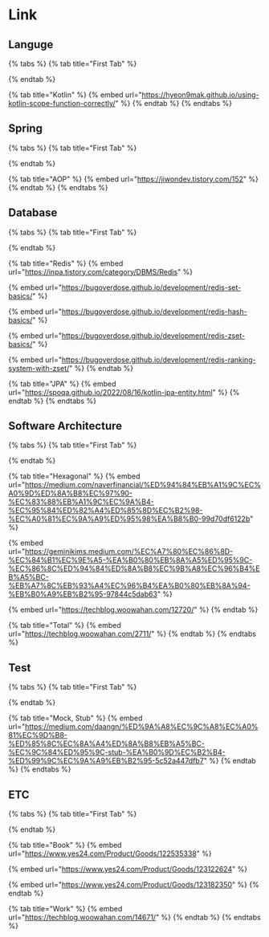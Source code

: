 # Link

## Languge

{% tabs %}
{% tab title="First Tab" %}

{% endtab %}

{% tab title="Kotlin" %}
{% embed url="https://hyeon9mak.github.io/using-kotlin-scope-function-correctly/" %}
{% endtab %}
{% endtabs %}

## Spring

{% tabs %}
{% tab title="First Tab" %}

{% endtab %}

{% tab title="AOP" %}
{% embed url="https://jiwondev.tistory.com/152" %}
{% endtab %}
{% endtabs %}

## Database

{% tabs %}
{% tab title="First Tab" %}

{% endtab %}

{% tab title="Redis" %}
{% embed url="https://inpa.tistory.com/category/DBMS/Redis" %}

{% embed url="https://bugoverdose.github.io/development/redis-set-basics/" %}

{% embed url="https://bugoverdose.github.io/development/redis-hash-basics/" %}

{% embed url="https://bugoverdose.github.io/development/redis-zset-basics/" %}

{% embed url="https://bugoverdose.github.io/development/redis-ranking-system-with-zset/" %}
{% endtab %}

{% tab title="JPA" %}
{% embed url="https://spoqa.github.io/2022/08/16/kotlin-jpa-entity.html" %}
{% endtab %}
{% endtabs %}

## Software Architecture

{% tabs %}
{% tab title="First Tab" %}

{% endtab %}

{% tab title="Hexagonal" %}
{% embed url="https://medium.com/naverfinancial/%ED%94%84%EB%A1%9C%EC%A0%9D%ED%8A%B8%EC%97%90-%EC%83%88%EB%A1%9C%EC%9A%B4-%EC%95%84%ED%82%A4%ED%85%8D%EC%B2%98-%EC%A0%81%EC%9A%A9%ED%95%98%EA%B8%B0-99d70df6122b" %}

{% embed url="https://geminikims.medium.com/%EC%A7%80%EC%86%8D-%EC%84%B1%EC%9E%A5-%EA%B0%80%EB%8A%A5%ED%95%9C-%EC%86%8C%ED%94%84%ED%8A%B8%EC%9B%A8%EC%96%B4%EB%A5%BC-%EB%A7%8C%EB%93%A4%EC%96%B4%EA%B0%80%EB%8A%94-%EB%B0%A9%EB%B2%95-97844c5dab63" %}

{% embed url="https://techblog.woowahan.com/12720/" %}
{% endtab %}

{% tab title="Total" %}
{% embed url="https://techblog.woowahan.com/2711/" %}
{% endtab %}
{% endtabs %}

## Test

{% tabs %}
{% tab title="First Tab" %}

{% endtab %}

{% tab title="Mock, Stub" %}
{% embed url="https://medium.com/daangn/%ED%9A%A8%EC%9C%A8%EC%A0%81%EC%9D%B8-%ED%85%8C%EC%8A%A4%ED%8A%B8%EB%A5%BC-%EC%9C%84%ED%95%9C-stub-%EA%B0%9D%EC%B2%B4-%ED%99%9C%EC%9A%A9%EB%B2%95-5c52a447dfb7" %}
{% endtab %}
{% endtabs %}

## ETC

{% tabs %}
{% tab title="First Tab" %}

{% endtab %}

{% tab title="Book" %}
{% embed url="https://www.yes24.com/Product/Goods/122535338" %}

{% embed url="https://www.yes24.com/Product/Goods/123122624" %}

{% embed url="https://www.yes24.com/Product/Goods/123182350" %}
{% endtab %}

{% tab title="Work" %}
{% embed url="https://techblog.woowahan.com/14671/" %}
{% endtab %}
{% endtabs %}
